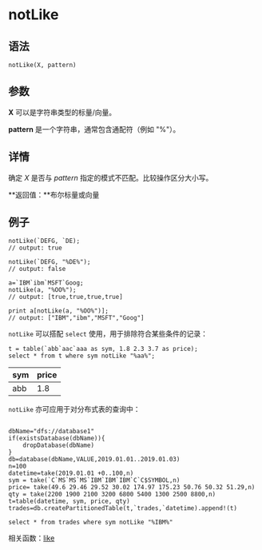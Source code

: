 # notLike

## 语法

`notLike(X, pattern)`

## 参数

**X** 可以是字符串类型的标量/向量。

**pattern** 是一个字符串，通常包含通配符（例如 "%"）。

## 详情

确定 *X* 是否与 *pattern* 指定的模式不匹配。比较操作区分大小写。

**返回值：**布尔标量或向量

## 例子

```
notLike(`DEFG, `DE);
// output: true

notLike(`DEFG, "%DE%");
// output: false

a=`IBM`ibm`MSFT`Goog;
notLike(a, "%OO%");
// output: [true,true,true,true]

print a[notLike(a, "%OO%")];
// output: ["IBM","ibm","MSFT","Goog"]
```

`notLike` 可以搭配 `select` 使用，用于排除符合某些条件的记录：

```
t = table(`abb`aac`aaa as sym, 1.8 2.3 3.7 as price);
select * from t where sym notLike "%aa%";
```

| sym | price |
| --- | --- |
| abb | 1.8 |

`notLike` 亦可应用于对分布式表的查询中：

```

dbName="dfs://database1"
if(existsDatabase(dbName)){
	dropDatabase(dbName)
}
db=database(dbName,VALUE,2019.01.01..2019.01.03)
n=100
datetime=take(2019.01.01 +0..100,n)
sym = take(`C`MS`MS`MS`IBM`IBM`IBM`C`C$SYMBOL,n)
price= take(49.6 29.46 29.52 30.02 174.97 175.23 50.76 50.32 51.29,n)
qty = take(2200 1900 2100 3200 6800 5400 1300 2500 8800,n)
t=table(datetime, sym, price, qty)
trades=db.createPartitionedTable(t,`trades,`datetime).append!(t)

select * from trades where sym notLike "%IBM%"
```

相关函数：[like](../l/like.md)

